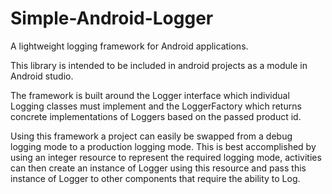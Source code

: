 # Simple-Android-Logger
A lightweight logging framework for Android applications.

This library is intended to be included in android projects as a module in Android studio.

The framework is built around the Logger interface which individual Logging classes must implement and the LoggerFactory which returns concrete implementations of Loggers based on the passed product id.

Using this framework a project can easily be swapped from a debug logging mode to a production logging mode. This is best accomplished by using an integer resource to represent the required logging mode, activities can then create an instance of Logger using this resource and pass this instance of Logger to other components that require the ability to Log.
